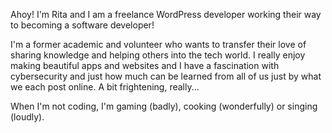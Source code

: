 Ahoy! I'm Rita and I am a freelance WordPress developer working their way to becoming a software developer!

I'm a former academic and volunteer who wants to transfer their love of sharing knowledge and helping others into the tech world. I really enjoy making beautiful apps and websites and I have a fascination with cybersecurity and just how much can be learned from all of us just by what we each post online. A bit frightening, really...

When I'm not coding, I'm gaming (badly), cooking (wonderfully) or singing (loudly).
